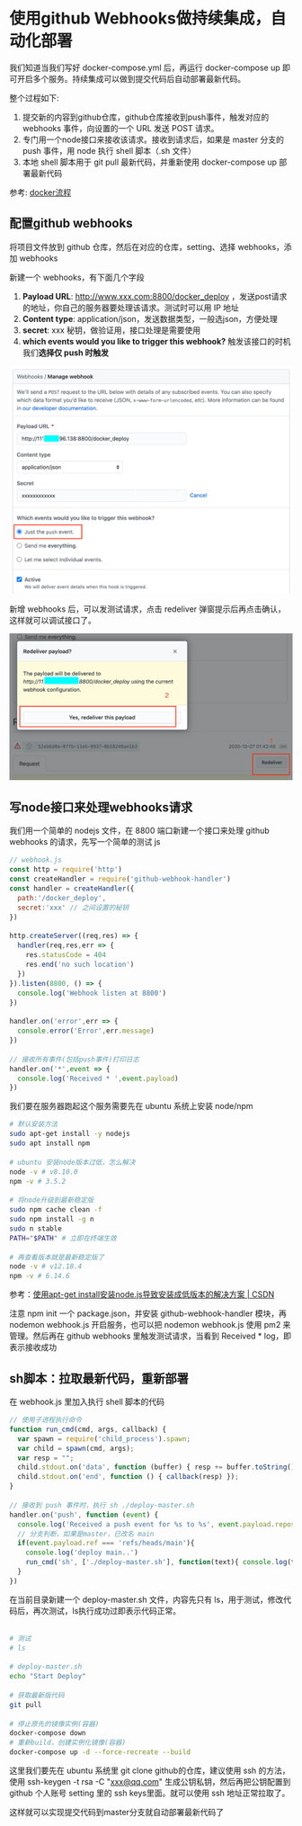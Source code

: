# 使用github Webhooks做持续集成，自动化部署


我们知道当我们写好 docker-compose.yml 后，再运行 docker-compose up 即可开启多个服务。持续集成可以做到提交代码后自动部署最新代码。

整个过程如下:

1. 提交新的内容到github仓库，github仓库接收到push事件，触发对应的 webhooks 事件，向设置的一个 URL 发送 POST 请求。
2. 专门用一个node接口来接收该请求。接收到请求后，如果是 master 分支的 push 事件，用 node 执行 shell 脚本（.sh 文件）
3. 本地 shell 脚本用于 git pull 最新代码，并重新使用 docker-compose up 部署最新代码

参考: [docker流程](/study/k-docker/readme.md)

## 配置github webhooks

将项目文件放到 github 仓库，然后在对应的仓库，setting、选择 webhooks，添加 webhooks


新建一个 webhooks，有下面几个字段

1. **Payload URL**: http://www.xxx.com:8800/docker_deploy ，发送post请求的地址，你自己的服务器要处理该请求。测试时可以用 IP 地址
2. **Content type**: application/json，发送数据类型，一般选json，方便处理
3. **secret**: xxx 秘钥，做验证用，接口处理是需要使用
4. **which events would you like to trigger this webhook?** 触发该接口的时机我们**选择仅 push 时触发**

![github-hook](/study/imgs/github-hook.png)

新增 webhooks 后，可以发测试请求，点击 redeliver 弹窗提示后再点击确认，这样就可以调试接口了。

![github-hook3](/study/imgs/github_webhooks_3.png)


## 写node接口来处理webhooks请求

我们用一个简单的 nodejs 文件，在 8800 端口新建一个接口来处理 github webhooks 的请求，先写一个简单的测试 js

```js
// webhook.js
const http = require('http')
const createHandler = require('github-webhook-handler')
const handler = createHandler({
  path:'/docker_deploy',
  secret:'xxx' // 之间设置的秘钥
})

http.createServer((req,res) => {
  handler(req,res,err => {
    res.statusCode = 404
    res.end('no such location')
  })
}).listen(8800, () => {
  console.log('Webhook listen at 8800')
})

handler.on('error',err => {
  console.error('Error',err.message)
})

// 接收所有事件(包括push事件)打印日志
handler.on('*',event => {
  console.log('Received * ',event.payload)
})
```

我们要在服务器跑起这个服务需要先在 ubuntu 系统上安装 node/npm

```sh
# 默认安装方法
sudo apt-get install -y nodejs
sudo apt install npm

# ubuntu 安装node版本过低，怎么解决
node -v # v8.10.0
npm -v # 3.5.2

# 将node升级到最新稳定版
sudo npm cache clean -f
sudo npm install -g n
sudo n stable
PATH="$PATH" # 立即在终端生效

# 再查看版本就是最新稳定版了
node -v # v12.18.4
npm -v # 6.14.6

```

参考：[使用apt-get install安装node.js导致安装成低版本的解决方案 | CSDN](https://blog.csdn.net/skylark0924/article/details/79306999)

注意 npm init 一个 package.json，并安装 github-webhook-handler 模块，再 nodemon webhook.js 开启服务，也可以把 nodemon webhook.js 使用 pm2 来管理。然后再在 github webhooks 里触发测试请求，当看到 Received * log，即表示接收成功

## sh脚本：拉取最新代码，重新部署

在 webhook.js 里加入执行 shell 脚本的代码

```js
// 使用子进程执行命令
function run_cmd(cmd, args, callback) {
  var spawn = require('child_process').spawn;
  var child = spawn(cmd, args);
  var resp = "";
  child.stdout.on('data', function (buffer) { resp += buffer.toString(); });
  child.stdout.on('end', function () { callback(resp) });
}

// 接收到 push 事件时，执行 sh ./deploy-master.sh
handler.on('push', function (event) {
  console.log('Received a push event for %s to %s', event.payload.repository.name, event.payload.ref);
  // 分支判断，如果是master，已改名 main
  if(event.payload.ref === 'refs/heads/main'){
    console.log('deploy main..')
    run_cmd('sh', ['./deploy-master.sh'], function(text){ console.log(text) });
  }
})
```

在当前目录新建一个 deploy-master.sh 文件，内容先只有 ls，用于测试，修改代码后，再次测试，ls执行成功过即表示代码正常。


```sh

# 测试
# ls

# deploy-master.sh
echo "Start Deploy"

# 获取最新版代码
git pull

# 停止原先的镜像实例(容器)
docker-compose down
# 重新build，创建实例化镜像(容器)
docker-compose up -d --force-recreate --build
```

这里我们要先在 ubuntu 系统里 git clone github的仓库，建议使用 ssh 的方法， 使用 ssh-keygen -t rsa -C "xxx@qq.com" 生成公钥私钥，然后再把公钥配置到 github 个人账号 setting 里的 ssh keys里面。就可以使用 ssh 地址正常拉取了。

这样就可以实现提交代码到master分支就自动部署最新代码了




